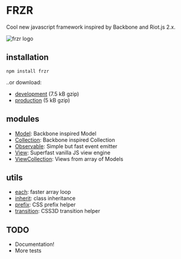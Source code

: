 # FRZR
Cool new javascript framework inspired by Backbone and Riot.js 2.x.

![frzr logo](http://pakastin.fi/frzr.svg)

## installation

```
npm install frzr
```

..or download:
- [development](http://frzrjs.github.io/frzr/dist/frzr.js) (7.5 kB gzip)
- [production](http://frzrjs.github.io/frzr/dist/frzr.min.js) (5 kB gzip)

## modules

- [Model](http://github.com/frzrjs/model): Backbone inspired Model
- [Collection](http://github.com/frzrjs/collection): Backbone inspired Collection
- [Observable](http://github.com/frzrjs/observable): Simple but fast event emitter
- [View](http://github.com/frzrjs/view): Superfast vanilla JS view engine
- [ViewCollection](http://github.com/frzrjs/viewcollection): Views from array of Models

## utils
- [each](http://github.com/frzrjs/each): faster array loop
- [inherit](http://github.com/frzrjs/inherit): class inheritance
- [prefix](http://github.com/frzrjs/prefix): CSS prefix helper
- [transition](http://github.com/frzrjs/transition): CSS3D transition helper

## TODO
- Documentation!
- More tests
